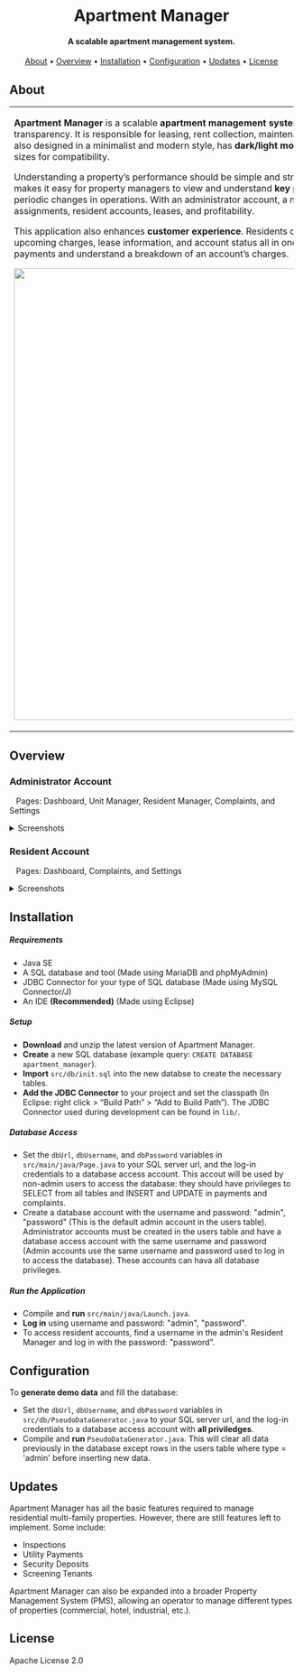 <h1 align="center">
 Apartment Manager
</h1>

<h4 align="center">
A scalable apartment management system.
</h4>
  
<p align="center">
  <a href="#about">About</a> •
  <a href="#overview">Overview</a> •
  <a href="#installation">Installation</a> •
  <a href="#configuration">Configuration</a> •
  <a href="#updates">Updates</a> •
  <a href="#license">License</a>
</p>  
  

## About

<table>
<tr>
<td>

**Apartment Manager** is a scalable **apartment management system** with a focus on accessibility and transparency. It is responsible for leasing, rent collection, maintenance, and performance analytics. It is also designed in a minimalist and modern style, has **dark/light mode**, and can be rezised to a variety of sizes for compatibility.
  
Understanding a property’s performance should be simple and straight forward. Apartment Manager makes it easy for property managers to view and understand **key performance indicators (KPIs)** and periodic changes in operations. With an administrator account, a manager has full control over unit assignments, resident accounts, leases, and profitability.
  
This application also enhances **customer experience**. Residents can view their payment history, upcoming charges, lease information, and account status all in one place. It is also easy to make payments and understand a breakdown of an account’s charges.

<p align="center">
<img src="https://user-images.githubusercontent.com/103907036/179035685-4fbdbc81-c1a9-47d2-8e3a-caaabd9003f3.png" width="800">  
</p>
  
</td>
</tr>
</table>


## Overview

### Administrator Account

&nbsp;&nbsp;&nbsp;Pages: Dashboard, Unit Manager, Resident Manager, Complaints, and Settings
<details>
  <summary>Screenshots</summary>

  <img src="https://user-images.githubusercontent.com/103907036/179044162-69c381b2-d56a-4b24-ad17-40658fe587e0.png" width="200">

  <img src="https://user-images.githubusercontent.com/103907036/179044312-b68604f2-c6f0-46a8-8a9f-5fc24f3ea1c4.png" width="110">

  <img src="https://user-images.githubusercontent.com/103907036/179044369-4a84d184-65f5-41a9-9012-4590b745cae7.png" width="200">

  <img src="https://user-images.githubusercontent.com/103907036/179044482-f17c53ab-500f-495d-a5be-c6ec7c086ffa.png" width="200">

  <img src="https://user-images.githubusercontent.com/103907036/179044552-d3c63b56-5b4c-438a-b392-1b0796a76830.png" width="200">
  
  <img src="https://user-images.githubusercontent.com/103907036/179045737-7d852891-83d1-4cf7-82a4-9c9bd7bc2da5.png" width="200">

  <img src="https://user-images.githubusercontent.com/103907036/179045749-5962406f-d883-4063-a223-f4ab7e01555b.png" width="110">

  <img src="https://user-images.githubusercontent.com/103907036/179045773-487722fd-b106-4f0a-ae13-6e8011d674ef.png" width="200">

  <img src="https://user-images.githubusercontent.com/103907036/179045794-33859e9f-53a6-4928-a82f-da7f7e6119e3.png" width="200">

  <img src="https://user-images.githubusercontent.com/103907036/179045804-5c1d7421-0eb7-4c9a-bd16-9ed6cd92bdd5.png" width="200">

</details>



### Resident Account

&nbsp;&nbsp;&nbsp;Pages: Dashboard, Complaints, and Settings
<details>
  <summary>Screenshots</summary>

  <img src="https://user-images.githubusercontent.com/103907036/179047077-a3e26d2d-690e-4000-9172-b68d863e1f31.png" width="160">

  <img src="https://user-images.githubusercontent.com/103907036/179047320-5a1083c8-3b1a-4e1c-aa35-4b6b86377d7d.png" width="160">

  <img src="https://user-images.githubusercontent.com/103907036/179047090-bbacc3d1-3275-491d-8b7c-d5336830b8d0.png" width="160">

  <img src="https://user-images.githubusercontent.com/103907036/179047324-6f5bb9a8-4a10-4de8-80dc-197679382f21.png" width="160">

</details>


## Installation

##### Requirements
* Java SE
* A SQL database and tool (Made using MariaDB and phpMyAdmin)
* JDBC Connector for your type of SQL database (Made using MySQL Connector/J)
* An IDE **(Recommended)** (Made using Eclipse)

##### Setup

* **Download** and unzip the latest version of Apartment Manager.
* **Create** a new SQL database (example query: `CREATE DATABASE apartment_manager`).
* **Import** `src/db/init.sql` into the new databse to create the necessary tables.
* **Add the JDBC Connector** to your project and set the classpath (In Eclipse: right click > “Build Path” > “Add to Build Path”). The JDBC Connector used during development can be found in `lib/`.

##### Database Access

* Set the `dbUrl`, `dbUsername`, and `dbPassword` variables in `src/main/java/Page.java` to your SQL server url, and the log-in credentials to a database access account. This accout will be used by non-admin users to access the database: they should have privileges to SELECT from all tables and INSERT and UPDATE in payments and complaints.
* Create a database account with the username and password: "admin", "password" (This is the default admin account in the users table). Administrator accounts must be created in the users table and have a database access account with the same username and password (Admin accounts use the same username and password used to log in to access the database). These accounts can hava all database privileges.

##### Run the Application

* Compile and **run** `src/main/java/Launch.java`.
* **Log in** using username and password: "admin", "password".
* To access resident accounts, find a username in the admin's Resident Manager and log in with the password: "password".


## Configuration

To **generate demo data** and fill the database:
* Set the `dbUrl`, `dbUsername`, and `dbPassword` variables in `src/db/PseudoDataGenerator.java` to your SQL server url, and the log-in credentials to a database access account with **all priviledges**. 
* Compile and **run** `PseudoDataGenerator.java`. This will clear all data previously in the database except rows in the users table where type = 'admin' before inserting new data.


## Updates
Apartment Manager has all the basic features required to manage residential multi-family properties. However, there are still features left to implement. Some include:
* Inspections
* Utility Payments
* Security Deposits
* Screening Tenants

Apartment Manager can also be expanded into a broader Property Management System (PMS), allowing an operator to manage different types of properties (commercial, hotel, industrial, etc.).


## License
Apache License 2.0
